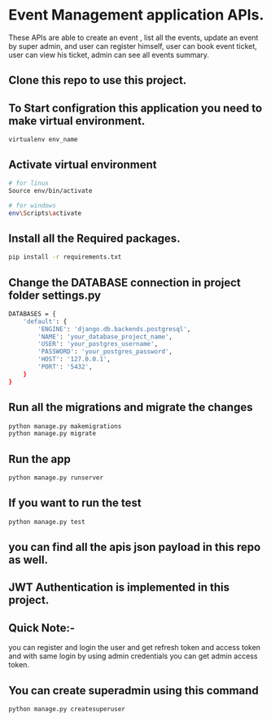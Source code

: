 # Event Management application APIs.

These APIs are able to create an event , list all the events, update an event by super admin, and user can register himself, user can book event ticket, user can view his ticket, admin can see all events summary.



## Clone this repo to use this project.


## To Start configration this application you need to make virtual environment.

`virtualenv env_name`

## Activate virtual environment

```bash
# for linux
Source env/bin/activate
```

```bash
# for windows
env\Scripts\activate
```

## Install all the Required packages.

```bash
pip install -r requirements.txt
```

## Change the DATABASE connection in project folder settings.py
```bash
DATABASES = {
    'default': {
        'ENGINE': 'django.db.backends.postgresql',
        'NAME': 'your_database_project_name',
        'USER': 'your_postgres_username',
        'PASSWORD': 'your_postgres_password',
        'HOST': '127.0.0.1',
        'PORT': '5432',
    }
}
```

## Run all the migrations and migrate the changes

```bash
python manage.py makemigrations
python manage.py migrate
```

## Run the app
```bash
python manage.py runserver
```

## If you want to run the test
```bash
python manage.py test
```

## you can find all the apis json payload in this repo as well.


## JWT Authentication is implemented in this project.

## Quick Note:-
 you can register and login the user and get refresh token and access token and  with same login by using admin credentials you can get admin access token.

## You can create superadmin using this command
```bash
python manage.py createsuperuser
```